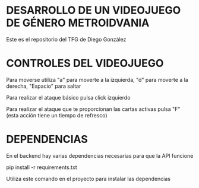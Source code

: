 # DESARROLLO DE UN VIDEOJUEGO DE GÉNERO METROIDVANIA

Este es el repositorio del TFG de Diego González


# CONTROLES DEL VIDEOJUEGO

Para moverse utiliza "a" para moverte a la izquierda, "d" para moverte a la derecha, "Espacio" para saltar

Para realizar el ataque básico pulsa click izquierdo

Para realizar el ataque que te proporcionan las cartas activas pulsa "F" (esta acción tiene un tiempo de refresco)


# DEPENDENCIAS

En el backend hay varias dependencias necesarias para que la API funcione

pip install -r requirements.txt

Utiliza este comando en el proyecto para instalar las dependencias
